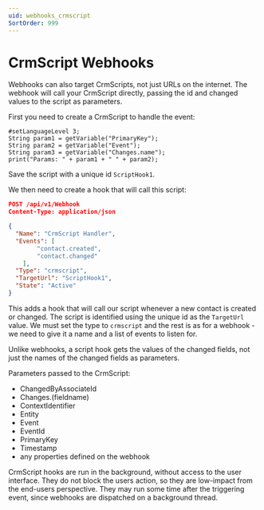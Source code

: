 ```yaml
---
uid: webhooks_crmscript
SortOrder: 999
---
```

# CrmScript Webhooks

Webhooks can also target CrmScripts, not just URLs on the internet. The webhook will call your CrmScript directly, passing the id and changed values to the script as parameters.

First you need to create a CrmScript to handle the event:

```crmscript
#setLanguageLevel 3;
String param1 = getVariable("PrimaryKey");
String param2 = getVariable("Event");
String param3 = getVariable("Changes.name");
print("Params: " + param1 + " " + param2);
```

Save the script with a unique id `ScriptHook1`.

We then need to create a hook that will call this script:

``` json
POST /api/v1/Webhook
Content-Type: application/json

{
  "Name": "CrmScript Handler",
  "Events": [
        "contact.created",
        "contact.changed"
    ],
  "Type": "crmscript",
  "TargetUrl": "ScriptHook1",
  "State": "Active"
}
```

This adds a hook that will call our script whenever a new contact is created or changed. The script is identified using the unique id as the `TargetUrl` value.
We must set the type to `crmscript` and the rest is as for a webhook - we need to give it a name and a list of events to listen for.

Unlike webhooks, a script hook gets the values of the changed fields, not just the names of the changed fields as parameters.

Parameters passed to the CrmScript:

* ChangedByAssociateId
* Changes.(fieldname)
* ContextIdentifier
* Entity
* Event
* EventId
* PrimaryKey
* Timestamp
* any properties defined on the webhook

CrmScript hooks are run in the background, without access to the user interface. They do not block the users action, so they are low-impact from the end-users perspective. They may run some time after the triggering event, since webhooks are dispatched on a background thread.
